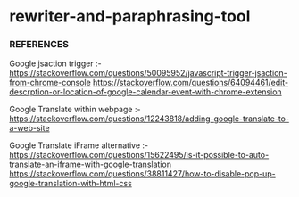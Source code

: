 # rewriter-and-paraphrasing-tool

### REFERENCES

Google jsaction trigger :- 
https://stackoverflow.com/questions/50095952/javascript-trigger-jsaction-from-chrome-console 
https://stackoverflow.com/questions/64094461/edit-descrption-or-location-of-google-calendar-event-with-chrome-extension

Google Translate within webpage :- 
https://stackoverflow.com/questions/12243818/adding-google-translate-to-a-web-site

Google Translate iFrame alternative :- 
https://stackoverflow.com/questions/15622495/is-it-possible-to-auto-translate-an-iframe-with-google-translation
https://stackoverflow.com/questions/38811427/how-to-disable-pop-up-google-translation-with-html-css
